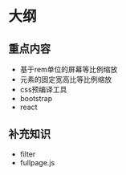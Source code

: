# 大纲

## 重点内容

- 基于rem单位的屏幕等比例缩放
- 元素的固定宽高比等比例缩放
- css预编译工具
- bootstrap
- react

## 补充知识

- filter
- fullpage.js